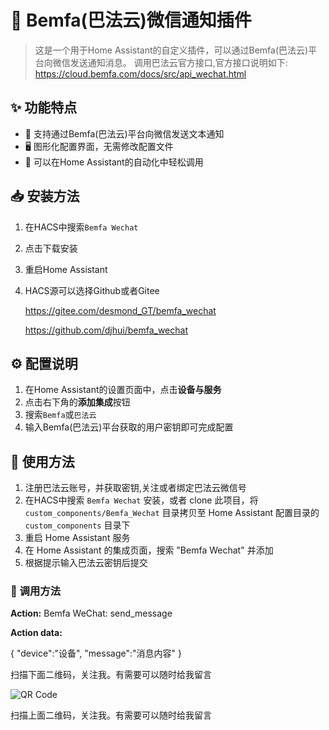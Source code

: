 # 🔔 Bemfa(巴法云)微信通知插件

> 这是一个用于Home Assistant的自定义插件，可以通过Bemfa(巴法云)平台向微信发送通知消息。
调用巴法云官方接口,官方接口说明如下:
> https://cloud.bemfa.com/docs/src/api_wechat.html

## ✨ 功能特点

- 📱 支持通过Bemfa(巴法云)平台向微信发送文本通知
- 🖥️ 图形化配置界面，无需修改配置文件
- 🔧 可以在Home Assistant的自动化中轻松调用

## 📥 安装方法

1. 在HACS中搜索`Bemfa Wechat`
2. 点击下载安装
3. 重启Home Assistant
4. HACS源可以选择Github或者Gitee

    https://gitee.com/desmond_GT/bemfa_wechat

    https://github.com/djhui/bemfa_wechat

## ⚙️ 配置说明

1. 在Home Assistant的设置页面中，点击**设备与服务**
2. 点击右下角的**添加集成**按钮
3. 搜索`Bemfa`或`巴法云`
4. 输入Bemfa(巴法云)平台获取的用户密钥即可完成配置

## 🚀 使用方法

1. 注册巴法云账号，并获取密钥,关注或者绑定巴法云微信号
2. 在HACS中搜索 `Bemfa Wechat` 安装，或者 clone 此项目，将 `custom_components/Bemfa_Wechat` 目录拷贝至 Home Assistant 配置目录的 `custom_components` 目录下
3. 重启 Home Assistant 服务
4. 在 Home Assistant 的集成页面，搜索 "Bemfa Wechat" 并添加
5. 根据提示输入巴法云密钥后提交

### 📝 调用方法
**Action:** Bemfa WeChat: send_message

**Action data:**

{
"device":"设备",
"message":"消息内容"
}

扫描下面二维码，关注我。有需要可以随时给我留言

![QR Code](https://gitee.com/desmond_GT/hassio-addons/raw/main/WeChat_QRCode.png)

扫描上面二维码，关注我。有需要可以随时给我留言